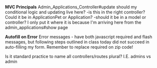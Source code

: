 **MVC Principals**
Admin_Applications_Controller#update
  should my conditional logic and updating live here?
    -is this in the right controller? Could it be in ApplicationPet or Application?
    -should it be in a model or controller?
  I only put it where it is because I'm arriving here from the admin_applications#show page


**Autofill on Error**
Error messages - have both javascript required and flash messages,
but following steps outlined in class today did not succeed in auto-filling my form.
Remember to replace required on zip code!

Is it standard practice to name all controllers/routes plural? I.E. admins vs admin